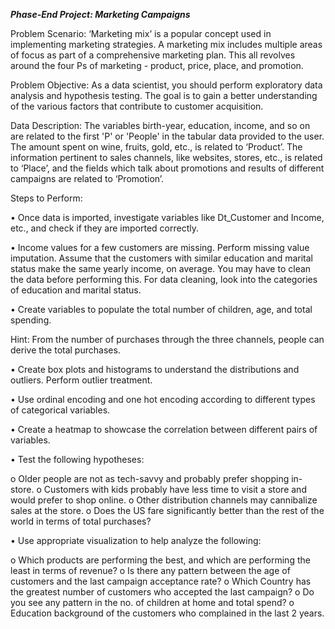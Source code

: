 ***Phase-End Project: Marketing Campaigns***

Problem Scenario: ‘Marketing mix’ is a popular concept used in implementing marketing strategies. A marketing mix includes multiple areas of focus as part of a comprehensive marketing plan. This all revolves around the four Ps of marketing - product, price, place, and promotion.

Problem Objective: As a data scientist, you should perform exploratory data analysis and hypothesis testing. The goal is to gain a better understanding of the various factors that contribute to customer acquisition.

Data Description:
The variables birth-year, education, income, and so on are related to the first 'P' or 'People' in the tabular data provided to the user. The amount spent on wine, fruits, gold, etc., is related to ‘Product’. The information pertinent to sales channels, like websites, stores, etc., is related to ‘Place’, and the fields which talk about promotions and results of different campaigns are related to ‘Promotion’.

Steps to Perform:

•	Once data is imported, investigate variables like Dt_Customer and Income, etc., and check if they are imported correctly.

•	Income values for a few customers are missing. Perform missing value imputation. Assume that the customers with similar education and marital status make the same yearly income, on average. You may have to clean the data before performing this. For data cleaning, look into the categories of education and marital status. 

•	Create variables to populate the total number of children, age, and total spending. 

Hint: From the number of purchases through the three channels, people can derive the total purchases.

•	Create box plots and histograms to understand the distributions and outliers. Perform outlier treatment.

•	Use ordinal encoding and one hot encoding according to different types of categorical variables.

•	Create a heatmap to showcase the correlation between different pairs of variables.

•	Test the following hypotheses:

o	Older people are not as tech-savvy and probably prefer shopping in-store.
o	Customers with kids probably have less time to visit a store and would prefer to shop online.
o	Other distribution channels may cannibalize sales at the store.
o	Does the US fare significantly better than the rest of the world in terms of total purchases?


•	Use appropriate visualization to help analyze the following:

o	Which products are performing the best, and which are performing the least in terms of revenue?
o	Is there any pattern between the age of customers and the last campaign acceptance rate?
o	Which Country has the greatest number of customers who accepted the last campaign?
o	Do you see any pattern in the no. of children at home and total spend?
o	Education background of the customers who complained in the last 2 years.

